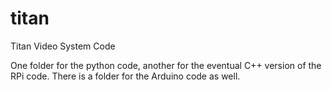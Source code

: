 # titan
Titan Video System Code

One folder for the python code, another for the eventual C++ version of the RPi code.
There is a folder for the Arduino code as well.
